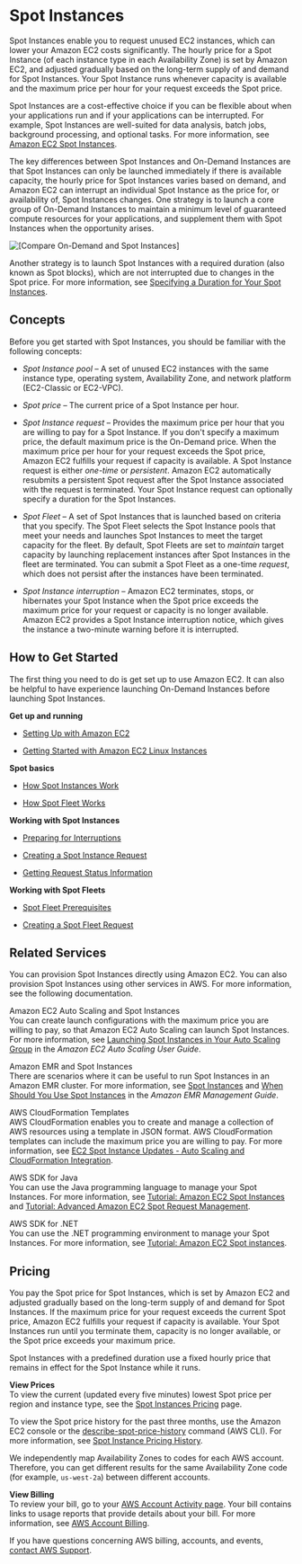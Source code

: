 # Spot Instances<a name="using-spot-instances"></a>

Spot Instances enable you to request unused EC2 instances, which can lower your Amazon EC2 costs significantly\. The hourly price for a Spot Instance \(of each instance type in each Availability Zone\) is set by Amazon EC2, and adjusted gradually based on the long\-term supply of and demand for Spot Instances\. Your Spot Instance runs whenever capacity is available and the maximum price per hour for your request exceeds the Spot price\.

Spot Instances are a cost\-effective choice if you can be flexible about when your applications run and if your applications can be interrupted\. For example, Spot Instances are well\-suited for data analysis, batch jobs, background processing, and optional tasks\. For more information, see [Amazon EC2 Spot Instances](https://aws.amazon.com/ec2/purchasing-options/spot-instances/)\.

The key differences between Spot Instances and On\-Demand Instances are that Spot Instances can only be launched immediately if there is available capacity, the hourly price for Spot Instances varies based on demand, and Amazon EC2 can interrupt an individual Spot Instance as the price for, or availability of, Spot Instances changes\. One strategy is to launch a core group of On\-Demand Instances to maintain a minimum level of guaranteed compute resources for your applications, and supplement them with Spot Instances when the opportunity arises\.

![\[Compare On-Demand and Spot Instances\]](http://docs.aws.amazon.com/AWSEC2/latest/UserGuide/images/spot_introduction.png)

Another strategy is to launch Spot Instances with a required duration \(also known as Spot blocks\), which are not interrupted due to changes in the Spot price\. For more information, see [Specifying a Duration for Your Spot Instances](spot-requests.md#fixed-duration-spot-instances)\.

## Concepts<a name="spot-features"></a>

Before you get started with Spot Instances, you should be familiar with the following concepts:

+ *Spot Instance pool* – A set of unused EC2 instances with the same instance type, operating system, Availability Zone, and network platform \(EC2\-Classic or EC2\-VPC\)\.

+ *Spot price* – The current price of a Spot Instance per hour\.

+ *Spot Instance request* – Provides the maximum price per hour that you are willing to pay for a Spot Instance\. If you don't specify a maximum price, the default maximum price is the On\-Demand price\. When the maximum price per hour for your request exceeds the Spot price, Amazon EC2 fulfills your request if capacity is available\. A Spot Instance request is either *one\-time* or *persistent*\. Amazon EC2 automatically resubmits a persistent Spot request after the Spot Instance associated with the request is terminated\. Your Spot Instance request can optionally specify a duration for the Spot Instances\.

+ *Spot Fleet* – A set of Spot Instances that is launched based on criteria that you specify\. The Spot Fleet selects the Spot Instance pools that meet your needs and launches Spot Instances to meet the target capacity for the fleet\. By default, Spot Fleets are set to *maintain* target capacity by launching replacement instances after Spot Instances in the fleet are terminated\. You can submit a Spot Fleet as a one\-time *request*, which does not persist after the instances have been terminated\.

+ *Spot Instance interruption* – Amazon EC2 terminates, stops, or hibernates your Spot Instance when the Spot price exceeds the maximum price for your request or capacity is no longer available\. Amazon EC2 provides a Spot Instance interruption notice, which gives the instance a two\-minute warning before it is interrupted\.

## How to Get Started<a name="spot-get-started"></a>

The first thing you need to do is get set up to use Amazon EC2\. It can also be helpful to have experience launching On\-Demand Instances before launching Spot Instances\.

**Get up and running**

+ [Setting Up with Amazon EC2](get-set-up-for-amazon-ec2.md)

+ [Getting Started with Amazon EC2 Linux Instances](EC2_GetStarted.md)

**Spot basics**

+ [How Spot Instances Work](how-spot-instances-work.md) 

+ [How Spot Fleet Works](spot-fleet.md)

**Working with Spot Instances**

+ [Preparing for Interruptions](spot-interruptions.md#using-spot-instances-managing-interruptions)

+ [Creating a Spot Instance Request](spot-requests.md#using-spot-instances-request)

+ [Getting Request Status Information](spot-bid-status.md#get-spot-instance-bid-status)

**Working with Spot Fleets**

+ [Spot Fleet Prerequisites](spot-fleet-requests.md#spot-fleet-prerequisites)

+ [Creating a Spot Fleet Request](spot-fleet-requests.md#create-spot-fleet)

## Related Services<a name="spot-related-services"></a>

You can provision Spot Instances directly using Amazon EC2\. You can also provision Spot Instances using other services in AWS\. For more information, see the following documentation\.

Amazon EC2 Auto Scaling and Spot Instances  
You can create launch configurations with the maximum price you are willing to pay, so that Amazon EC2 Auto Scaling can launch Spot Instances\. For more information, see [Launching Spot Instances in Your Auto Scaling Group](http://docs.aws.amazon.com/autoscaling/latest/userguide/asg-launch-spot-instances.html) in the *Amazon EC2 Auto Scaling User Guide*\.

Amazon EMR and Spot Instances  
There are scenarios where it can be useful to run Spot Instances in an Amazon EMR cluster\. For more information, see [Spot Instances](http://docs.aws.amazon.com/emr/latest/ManagementGuide/emr-instance-purchasing-options.html#emr-spot-instances) and [When Should You Use Spot Instances](http://docs.aws.amazon.com/emr/latest/ManagementGuide/emr-plan-instances-guidelines.html#emr-plan-spot-instances) in the *Amazon EMR Management Guide*\.

AWS CloudFormation Templates  
AWS CloudFormation enables you to create and manage a collection of AWS resources using a template in JSON format\. AWS CloudFormation templates can include the maximum price you are willing to pay\. For more information, see [EC2 Spot Instance Updates \- Auto Scaling and CloudFormation Integration](https://aws.amazon.com/blogs/aws/ec2-spot-instance-updates-auto-scaling-and-cloudformation-integration-new-sample-app-1/)\.

AWS SDK for Java  
You can use the Java programming language to manage your Spot Instances\. For more information, see [Tutorial: Amazon EC2 Spot Instances](http://docs.aws.amazon.com/sdk-for-java/v1/developer-guide/tutorial-spot-instances-java.html) and [Tutorial: Advanced Amazon EC2 Spot Request Management](http://docs.aws.amazon.com/sdk-for-java/v1/developer-guide/tutorial-spot-adv-java.html)\.

AWS SDK for \.NET  
You can use the \.NET programming environment to manage your Spot Instances\. For more information, see [Tutorial: Amazon EC2 Spot instances](http://docs.aws.amazon.com/sdk-for-net/latest/developer-guide/tutorial-spot-instances-net.html)\.

## Pricing<a name="spot-pricing"></a>

You pay the Spot price for Spot Instances, which is set by Amazon EC2 and adjusted gradually based on the long\-term supply of and demand for Spot Instances\. If the maximum price for your request exceeds the current Spot price, Amazon EC2 fulfills your request if capacity is available\. Your Spot Instances run until you terminate them, capacity is no longer available, or the Spot price exceeds your maximum price\.

Spot Instances with a predefined duration use a fixed hourly price that remains in effect for the Spot Instance while it runs\.

**View Prices**  
To view the current \(updated every five minutes\) lowest Spot price per region and instance type, see the [Spot Instances Pricing](https://aws.amazon.com/ec2/spot/pricing/) page\.

To view the Spot price history for the past three months, use the Amazon EC2 console or the [describe\-spot\-price\-history](http://docs.aws.amazon.com/cli/latest/reference/ec2/describe-spot-price-history.html) command \(AWS CLI\)\. For more information, see [Spot Instance Pricing History](using-spot-instances-history.md)\.

We independently map Availability Zones to codes for each AWS account\. Therefore, you can get different results for the same Availability Zone code \(for example, `us-west-2a`\) between different accounts\.

**View Billing**  
To review your bill, go to your [AWS Account Activity page](https://aws.amazon.com/account-activity)\. Your bill contains links to usage reports that provide details about your bill\. For more information, see [AWS Account Billing](http://docs.aws.amazon.com/awsaccountbilling/latest/aboutv2/)\.

If you have questions concerning AWS billing, accounts, and events, [contact AWS Support](https://aws.amazon.com/contact-us/)\.